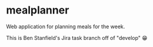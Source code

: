 # mealplanner
Web application for planning meals for the week.

This is Ben Stanfield's Jira task branch off of "develop" 😁

